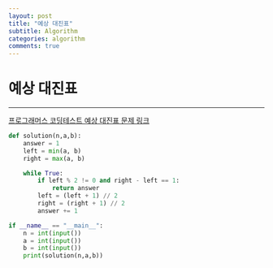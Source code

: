 ```yaml
---
layout: post
title: "예상 대진표"
subtitle: Algorithm
categories: algorithm
comments: true
---
```


# 예상 대진표

---

[프로그래머스 코딩테스트 예상 대진표 문제 링크](https://programmers.co.kr/learn/courses/30/lessons/12985)


```python
def solution(n,a,b):
    answer = 1
    left = min(a, b)
    right = max(a, b)

    while True:
        if left % 2 != 0 and right - left == 1:
            return answer
        left = (left + 1) // 2
        right = (right + 1) // 2
        answer += 1

if __name__ == "__main__":
    n = int(input())
    a = int(input())
    b = int(input())
    print(solution(n,a,b))
```
